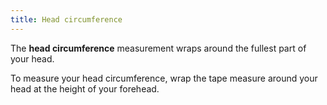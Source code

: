 ```yaml
---
title: Head circumference
---
```


The **head circumference** measurement wraps around the fullest part of your head.

To measure your head circumference, wrap the tape measure around your head at the height of your forehead.